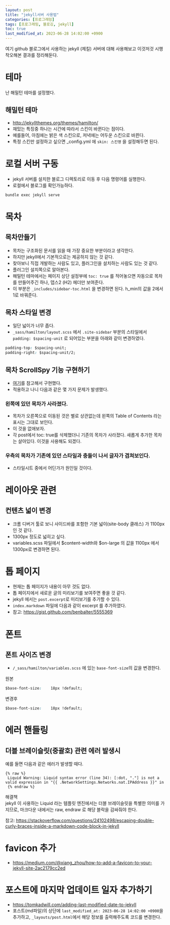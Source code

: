 ```yaml
---
layout: post
title: "jekyll서버 사용법"
categories: [프로그래밍]
tags: [프로그래밍, 블로깅, jekyll]
toc: true
last_modified_at: 2023-06-28 14:02:00 +0900
---
```


여기 github 블로그에서 사용하는 jekyll (제킬) 서버에 대해 사용해보고 이것저것 시행착오해본 결과를 정리해둔다. 

# 테마 
난 해밀턴 테마를 설정했다. 

## 해밀턴 테마
- http://jekyllthemes.org/themes/hamilton/
- 재밌는 특징중 하나는 시간에 따라서 스킨이 바뀐다는 점이다.
- 예를들어, 아침에는 밝은 색 스킨으로, 저녁에는 어두운 스킨으로 바뀐다. 
- 특정 스킨만 설정하고 싶으면 _config.yml 에 `skin: 스킨명` 을 설정해두면 된다. 

# 로컬 서버 구동
- jekyll 서버를 설치한 블로그 디렉토리로 이동 후 다음 명령어를 실행한다. 
- 로컬에서 블로그를 확인가능하다. 

```sh
bundle exec jekyll serve
```

# 목차
## 목차만들기
- 목차는 구조화된 문서를 읽을 때 가장 중요한 부분이라고 생각한다. 
- 하지만 jekyll에서 기본적으로는 제공하지 않는 것 같다. 
- 찾아보니 직접 개발하는 사람도 있고, 플러그인을 설치하는 사람도 있는 것 같다. 
- 플러그인 설치쪽으로 알아본다. 
- 해밀턴 테마에서는 페이지 상단 설정부에 `toc: true` 를 적어놓으면 자동으로 목차를 만들어주긴 하나, 뎁스2 (H2) 헤더만 보여준다. 
- 이 부분은 `_includes/sidebar-toc.html` 을 변경하면 된다. h_min의 값을 2에서 1로 바꿔준다. 

## 목차 스타일 변경
- 일단 넓이가 너무 좁다. 
- `_sass/hamilton/layout.scss` 에서 `.site-sidebar` 부분의 스타일에서 `padding: $spacing-unit` 로 되어있는 부분을  아래와 같이 변경하였다. 

```css
padding-top: $spacing-unit;
padding-right: $spacing-unit/2;
```

## 목차 ScrollSpy 기능 구현하기  
- [여기](https://velog.io/@outstandingboy/Github-%EB%B8%94%EB%A1%9C%EA%B7%B8-%ED%8F%AC%EC%8A%A4%ED%8A%B8%EC%97%90-%EC%8A%A4%ED%81%AC%EB%A1%A4%EC%97%90-%EB%94%B0%EB%A5%B8-%EB%AA%A9%EC%B0%A8Table-of-Contents-TOC%EB%A5%BC-%EB%9D%84%EC%9A%B0%EB%8A%94-ScrollSpy-%EA%B8%B0%EB%8A%A5-%EA%B5%AC%ED%98%84%ED%95%98%EA%B8%B0)를 참고해서 구현했다. 
- 적용하고 나니 다음과 같은 몇 가지 문제가 발생했다. 

### 왼쪽에 있던 목차가 사라졌다. 
- 목차가 오른쪽으로 이동된 것은 별로 상관없는데 왼쪽의 Table of Contents 라는 표시는 그대로 보인다. 
- 이 것을 없애보자. 
- 각 post에서 toc: true를 삭제했더니 기존의 목차가 사라졌다. 새롭게 추가한 목차는 살아있다. 이것을 사용해도 되겠다. 


### 우측의 목차가 기존에 있던 스타일과 충돌이 나서 글자가 겹쳐보인다. 
- 스타일시트 중에서 어딘가가 원인일 것이다. 



# 레이아웃 관련 
## 컨텐츠 넓이 변경 
- 크롬 디버거 툴로 보니 사이드바를 포함한 기본 넓이(site-body 클래스) 가 1100px 인 것 같다. 
- 1300px 정도로 넓히고 싶다. 
- variables.scss 파일에서 $content-width와 $on-large 의 값을 1100px 에서 1300px로 변경하면 된다. 


# 톱 페이지 
- 현재는 톱 페이지가 내용이 아무 것도 없다. 
- 톱 페이지에서 새로운 글의 미리보기를 보여주면 좋을 것 같다. 
- jekyll 에서는 `post.excerpt`로 미리보기를 추가할 수 있다. 
- `index.markdown` 파일에 다음과 같이 excerpt 를 추가하였다. 
- 참고: https://gist.github.com/benbalter/5555369

# 폰트 
## 폰트 사이즈 변경
- `/_sass/hamilton/variables.scss` 에 있는 `base-font-size`의 값을 변경한다. 

원본 
```css
$base-font-size:    18px !default;
```

변경후
```css
$base-font-size:    18px !default;
```

# 에러 핸들링 
## 더블 브레이슬릿(중괄호) 관련 에러 발생시 
예를 들면 다음과 같은 에러가 발생할 때다. 

```
{% raw %}
 Liquid Warning: Liquid syntax error (line 34): [:dot, "."] is not a valid expression in "{{ .NetworkSettings.Networks.nat.IPAddress }}" in
 {% endraw %}
```

해결책  
jekyll 이 사용하는 Liquid 라는 템플릿 엔진에서는 더블 브레이슬릿을 특별한 의미를 가지므로, 마크다운 내에서는 raw, endraw 로 해당 블락을 감싸줘야 한다. 

참고: https://stackoverflow.com/questions/24102498/escaping-double-curly-braces-inside-a-markdown-code-block-in-jekyll

# favicon 추가 

- https://medium.com/@xiang_zhou/how-to-add-a-favicon-to-your-jekyll-site-2ac2179cc2ed

# 포스트에 마지막 업데이트 일자 추가하기 

- https://tomkadwill.com/adding-last-modified-date-to-jekyll
- 포스트(md파일)의 상단에 `last_modified_at: 2023-06-28 14:02:00 +0900`을 추가하고, `_layouts/post.html`에서 해당 정보를 출력해주도록 코드를 변경한다. 